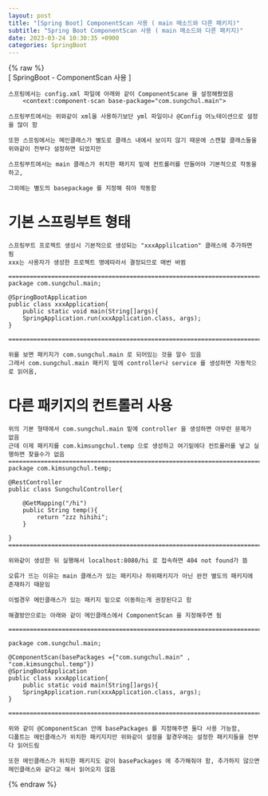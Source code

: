 ```yaml
---  
layout: post  
title: "[Spring Boot] ComponentScan 사용 ( main 메소드와 다른 패키지)"  
subtitle: "Spring Boot ComponentScan 사용 ( main 메소드와 다른 패키지)"  
date: 2023-03-24 10:30:35 +0900  
categories: SpringBoot  
---  
```

{% raw %}  
[ SpringBoot - ComponentScan 사용 ]  
  
	스프링에서는 config.xml 파일에 아래와 같이 ComponentScane 을 설정해줬었음  
		<context:component-scan base-package="com.sungchul.main">  
  
	스프링부트에서는 위와같이 xml을 사용하기보단 yml 파일이나 @Config 어노테이션으로 설정을 많이 함  
  
	또한 스프링에서는 메인클래스가 별도로 클래스 내에서 보이지 않기 때문에 스캔할 클래스들을 위와같이 전부다 설정하면 되었지만  
  
	스프링부트에서는 main 클래스가 위치한 패키지 밑에 컨트롤러를 만들어야 기본적으로 작동을 하고,  
  
	그외에는 별도의 basepackage 를 지정해 줘야 작동함  
  
#  기본 스프링부트 형태  
  
	스프링부트 프로젝트 생성시 기본적으로 생성되는 "xxxApplilcation" 클래스에 추가하면 됨  
	xxx는 사용자가 생성한 프로젝트 명에따라서 결정되므로 매번 바뀜  
  
	=================================================================================================================  
	package com.sungchul.main;  
  
	@SpringBootApplication  
	public class xxxApplication{  
		public static void main(String[]args){  
		SpringApplication.run(xxxApplication.class, args);  
	}  
  
	=================================================================================================================  
  
	위를 보면 패키지가 com.sungchul.main 로 되어있는 것을 알수 있음  
	그래서 com.sungchul.main 패키지 밑에 controller나 service 를 생성하면 자동적으로 읽어옴,  
  
# 다른 패키지의 컨트롤러 사용  
	위의 기본 형태에서 com.sungchul.main 밑에 controller 을 생성하면 아무런 문제가 없음  
	근데 이제 패키지를 com.kimsungchul.temp 으로 생성하고 여기밑에다 컨트롤러를 넣고 실행하면 찾을수가 없음  
	=================================================================================================================  
	package com.kimsungchul.temp;  
  
	@RestController  
	public class SungchulController{  
  
		@GetMapping("/hi")  
		public String temp(){  
			return "zzz hihihi";  
		}  
  
	}  
	=================================================================================================================  
  
	위와같이 생성한 뒤 실행해서 localhost:8080/hi 로 접속하면 404 not found가 뜸  
  
	오류가 뜨는 이유는 main 클래스가 있는 패키지나 하위패키지가 아닌 완전 별도의 패키지에 존재하기 때문임  
  
	이럴경우 메인클래스가 있는 패키지 밑으로 이동하는게 권장된다고 함  
  
	해결방안으로는 아래와 같이 메인클래스에서 ComponentScan 을 지정해주면 됨  
  
	=================================================================================================================  
  
	package com.sungchul.main;  
  
	@ComponentScan(basePackages ={"com.sungchul.main" , "com.kimsungchul.temp"})  
	@SpringBootApplication  
	public class xxxApplication{  
		public static void main(String[]args){  
		SpringApplication.run(xxxApplication.class, args);  
	}  
  
	=================================================================================================================  
  
	위와 같이 @ComponentScan 안에 basePackages 를 지정해주면 둘다 사용 가능함,  
	디폴트는 메인클래스가 위치한 패키지지만 위와같이 설정을 할경우에는 설정한 패키지들을 전부다 읽어드림  
  
	또한 메인클래스가 위치한 패키지도 같이 basePackages 에 추가해줘야 함, 추가하지 않으면 메인클래스와 같다고 해서 읽어오지 않음  
{% endraw %}